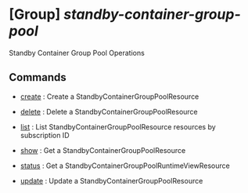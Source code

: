 # [Group] _standby-container-group-pool_

Standby Container Group Pool Operations

## Commands

- [create](/Commands/standby-container-group-pool/_create.md)
: Create a StandbyContainerGroupPoolResource

- [delete](/Commands/standby-container-group-pool/_delete.md)
: Delete a StandbyContainerGroupPoolResource

- [list](/Commands/standby-container-group-pool/_list.md)
: List StandbyContainerGroupPoolResource resources by subscription ID

- [show](/Commands/standby-container-group-pool/_show.md)
: Get a StandbyContainerGroupPoolResource

- [status](/Commands/standby-container-group-pool/_status.md)
: Get a StandbyContainerGroupPoolRuntimeViewResource

- [update](/Commands/standby-container-group-pool/_update.md)
: Update a StandbyContainerGroupPoolResource
